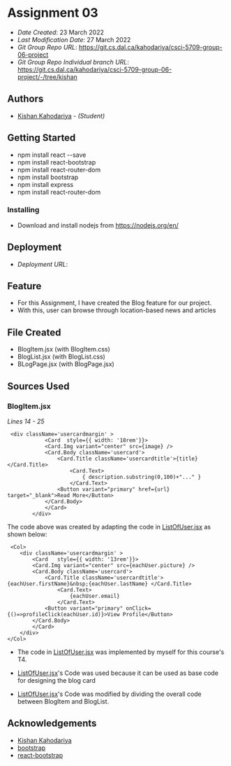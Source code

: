 # Assignment 03

- _Date Created_: 23 March 2022
- _Last Modification Date_: 27 March 2022
- _Git Group Repo URL_: https://git.cs.dal.ca/kahodariya/csci-5709-group-06-project
- _Git Group Repo Individual branch URL_: https://git.cs.dal.ca/kahodariya/csci-5709-group-06-project/-/tree/kishan

## Authors

- [Kishan Kahodariya](ks805556@dal.ca) - _(Student)_

## Getting Started

- npm install react --save
- npm install react-bootstrap
- npm install react-router-dom
- npm install bootstrap
- npm install express
- npm install react-router-dom

### Installing

- Download and install nodejs from https://nodejs.org/en/

## Deployment

- _Deployment URL_:

## Feature

- For this Assignment, I have created the Blog feature for our project.
- With this, user can browse through location-based news and articles

## File Created

- BlogItem.jsx (with BlogItem.css)
- BlogList.jsx (with BlogList.css)
- BLogPage.jsx (with BlogPage.jsx)

## Sources Used

### BlogItem.jsx

_Lines 14 - 25_

```
 <div className='usercardmargin' >
            <Card  style={{ width: '18rem'}}>
            <Card.Img variant="center" src={image} />
            <Card.Body className='usercard'>
                <Card.Title className='usercardtitle'>{title} </Card.Title>
                    <Card.Text>
                        { description.substring(0,100)+"..." }
                    </Card.Text>
                <Button variant="primary" href={url} target="_blank">Read More</Button>
            </Card.Body>
            </Card>
        </div>
```

The code above was created by adapting the code in [ListOfUser.jsx](https://git.cs.dal.ca/kahodariya/csci5709_adv_web_services/-/blob/tutorial-04/src/ListOfUser.jsx) as shown below:

```
 <Col>
    <div className='usercardmargin' >
        <Card   style={{ width: '13rem'}}>
        <Card.Img variant="center" src={eachUser.picture} />
        <Card.Body className='usercard'>
            <Card.Title className='usercardtitle'>{eachUser.firstName}&nbsp;{eachUser.lastName} </Card.Title>
                <Card.Text>
                    {eachUser.email}
                </Card.Text>
            <Button variant="primary" onClick={()=>profileClick(eachUser.id)}>View Profile</Button>
        </Card.Body>
        </Card>
    </div>
</Col>

```

- The code in [ListOfUser.jsx](https://git.cs.dal.ca/kahodariya/csci5709_adv_web_services/-/tree/tutorial-04) was implemented by myself for this course's T4.

- [ListOfUser.jsx](https://git.cs.dal.ca/kahodariya/csci5709_adv_web_services/-/tree/tutorial-04)'s Code was used because it can be used as base code for designing the blog card

- [ListOfUser.jsx](https://git.cs.dal.ca/kahodariya/csci5709_adv_web_services/-/tree/tutorial-04)'s Code was modified by dividing the overall code between BlogItem and BlogList.

## Acknowledgements

- [Kishan Kahodariya](https://git.cs.dal.ca/kahodariya/csci5709_adv_web_services/-/tree/tutorial-04)
- [bootstrap](https://getbootstrap.com/)
- [react-bootstrap](https://react-bootstrap.github.io/)
